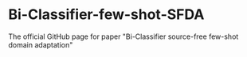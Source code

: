 # Bi-Classifier-few-shot-SFDA
The official GitHub page for paper "Bi-Classifier source-free few-shot domain adaptation"
